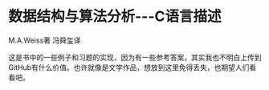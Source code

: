 # 数据结构与算法分析---C语言描述 
M.A.Weiss著 冯舜玺译

这是书中的一些例子和习题的实现，因为有一些参考答案，其实我也不明白上传到GitHub有什么价值。也许就像是文学作品，想放到这里免得丢失，也期望人们看看吧。
